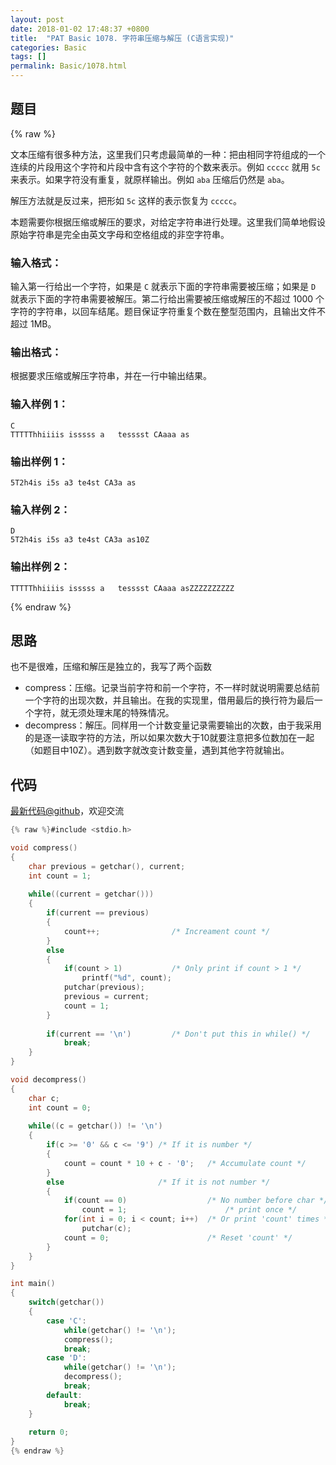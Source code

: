 ```yaml
---
layout: post
date: 2018-01-02 17:48:37 +0800
title:  "PAT Basic 1078. 字符串压缩与解压 (C语言实现)"
categories: Basic
tags: []
permalink: Basic/1078.html
---
```


## 题目

{% raw %}<div class="ques-view"><p>文本压缩有很多种方法，这里我们只考虑最简单的一种：把由相同字符组成的一个连续的片段用这个字符和片段中含有这个字符的个数来表示。例如 <code>ccccc</code> 就用 <code>5c</code> 来表示。如果字符没有重复，就原样输出。例如 <code>aba</code> 压缩后仍然是 <code>aba</code>。</p>
<p>解压方法就是反过来，把形如 <code>5c</code> 这样的表示恢复为 <code>ccccc</code>。</p>
<p>本题需要你根据压缩或解压的要求，对给定字符串进行处理。这里我们简单地假设原始字符串是完全由英文字母和空格组成的非空字符串。</p>
<h3 id="-">输入格式：</h3>
<p>输入第一行给出一个字符，如果是 <code>C</code> 就表示下面的字符串需要被压缩；如果是 <code>D</code> 就表示下面的字符串需要被解压。第二行给出需要被压缩或解压的不超过 1000 个字符的字符串，以回车结尾。题目保证字符重复个数在整型范围内，且输出文件不超过 1MB。</p>
<h3 id="-">输出格式：</h3>
<p>根据要求压缩或解压字符串，并在一行中输出结果。</p>
<h3 id="-1-">输入样例 1：</h3>
<pre><code class="lang-in">C
TTTTThhiiiis isssss a   tesssst CAaaa as
</code></pre>
<h3 id="-1-">输出样例 1：</h3>
<pre><code class="lang-out">5T2h4is i5s a3 te4st CA3a as
</code></pre>
<h3 id="-2-">输入样例 2：</h3>
<pre><code class="lang-in">D
5T2h4is i5s a3 te4st CA3a as10Z
</code></pre>
<h3 id="-2-">输出样例 2：</h3>
<pre><code class="lang-out">TTTTThhiiiis isssss a   tesssst CAaaa asZZZZZZZZZZ
</code></pre>
</div>{% endraw %}

## 思路

也不是很难，压缩和解压是独立的，我写了两个函数

- compress：压缩。记录当前字符和前一个字符，不一样时就说明需要总结前一个字符的出现次数，并且输出。在我的实现里，借用最后的换行符为最后一个字符，就无须处理末尾的特殊情况。
- decompress：解压。同样用一个计数变量记录需要输出的次数，由于我采用的是逐一读取字符的方法，所以如果次数大于10就要注意把多位数加在一起（如题目中10Z）。遇到数字就改变计数变量，遇到其他字符就输出。

## 代码

[最新代码@github](https://github.com/OliverLew/PAT/blob/master/PATBasic/1078.c)，欢迎交流
```c
{% raw %}#include <stdio.h>

void compress()
{
    char previous = getchar(), current;
    int count = 1;
    
    while((current = getchar()))
    {
        if(current == previous)
        {
            count++;                /* Increament count */
        }
        else
        {
            if(count > 1)           /* Only print if count > 1 */
                printf("%d", count);
            putchar(previous);
            previous = current;
            count = 1;
        }
        
        if(current == '\n')         /* Don't put this in while() */
            break;
    }
}

void decompress()
{
    char c;
    int count = 0;
    
    while((c = getchar()) != '\n')
    {
        if(c >= '0' && c <= '9') /* If it is number */
        {
            count = count * 10 + c - '0';   /* Accumulate count */
        }
        else                     /* If it is not number */
        {
            if(count == 0)                  /* No number before char */
                count = 1;                      /* print once */
            for(int i = 0; i < count; i++)  /* Or print 'count' times */
                putchar(c);
            count = 0;                      /* Reset 'count' */
        }
    }
}

int main()
{
    switch(getchar())
    {
        case 'C':
            while(getchar() != '\n');
            compress();
            break;
        case 'D':
            while(getchar() != '\n');
            decompress();
            break;
        default:
            break;
    }
    
    return 0;
}
{% endraw %}
```